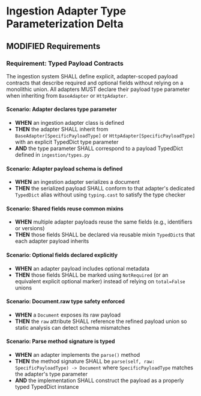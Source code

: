 # Ingestion Adapter Type Parameterization Delta

## MODIFIED Requirements

### Requirement: Typed Payload Contracts

The ingestion system SHALL define explicit, adapter-scoped payload contracts that describe required and optional fields without relying on a monolithic union. All adapters MUST declare their payload type parameter when inheriting from `BaseAdapter` or `HttpAdapter`.

#### Scenario: Adapter declares type parameter

- **WHEN** an ingestion adapter class is defined
- **THEN** the adapter SHALL inherit from `BaseAdapter[SpecificPayloadType]` or `HttpAdapter[SpecificPayloadType]` with an explicit TypedDict type parameter
- **AND** the type parameter SHALL correspond to a payload TypedDict defined in `ingestion/types.py`

#### Scenario: Adapter payload schema is defined

- **WHEN** an ingestion adapter serializes a document
- **THEN** the serialized payload SHALL conform to that adapter's dedicated `TypedDict` alias without using `typing.cast` to satisfy the type checker

#### Scenario: Shared fields reuse common mixins

- **WHEN** multiple adapter payloads reuse the same fields (e.g., identifiers or versions)
- **THEN** those fields SHALL be declared via reusable mixin `TypedDict`s that each adapter payload inherits

#### Scenario: Optional fields declared explicitly

- **WHEN** an adapter payload includes optional metadata
- **THEN** those fields SHALL be marked using `NotRequired` (or an equivalent explicit optional marker) instead of relying on `total=False` unions

#### Scenario: Document.raw type safety enforced

- **WHEN** a `Document` exposes its raw payload
- **THEN** the `raw` attribute SHALL reference the refined payload union so static analysis can detect schema mismatches

#### Scenario: Parse method signature is typed

- **WHEN** an adapter implements the `parse()` method
- **THEN** the method signature SHALL be `parse(self, raw: SpecificPayloadType) -> Document` where `SpecificPayloadType` matches the adapter's type parameter
- **AND** the implementation SHALL construct the payload as a properly typed TypedDict instance
